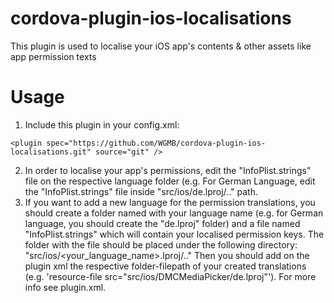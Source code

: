 # cordova-plugin-ios-localisations
This plugin is used to localise your iOS app's contents & other assets like app permission texts

# Usage
1) Include this plugin in your config.xml:
```
<plugin spec="https://github.com/WGMB/cordova-plugin-ios-localisations.git" source="git" />
```
2) In order to localise your app's permissions, edit the "InfoPlist.strings" file on the respective language folder (e.g. For German Language, edit the "InfoPlist.strings" file inside "src/ios/de.lproj/.." path.
3) If you want to add a new language for the permission translations, you should create a folder named with your language name (e.g. for German language, you should create the "de.lproj" folder) and a file named "InfoPlist.strings" which will contain your localised permission keys.
The folder with the file should be placed under the following directory: "src/ios/<your_language_name>.lproj/.."
Then you should add on the plugin xml the respective folder-filepath of your created translations (e.g. 'resource-file src="src/ios/DMCMediaPicker/de.lproj"'). For more info see plugin.xml.
